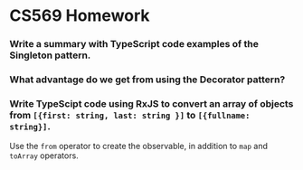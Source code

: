 # CS569 Homework

### Write a summary with TypeScript code examples of the Singleton pattern.
### What advantage do we get from using the Decorator pattern?
### Write TypeScipt code using RxJS to convert an array of objects from `[{first: string, last: string }]` to `[{fullname: string}]`.
Use the `from` operator to create the observable, in addition to `map` and `toArray` operators.

